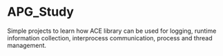 # APG_Study

Simple projects to learn how ACE library can be used for logging, runtime information collection, interprocess communication, process and thread management.
